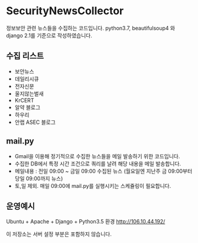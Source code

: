 # SecurityNewsCollector
정보보안 관련 뉴스들을 수집하는 코드입니다.
python3.7, beautifulsoup4 와 django 2.1를 기준으로 작성하였습니다.

## 수집 리스트
* 보안뉴스
* 데일리시큐
* 전자신문 
* 울지않는벌새
* KrCERT
* 알약 블로그
* 하우리
* 안랩 ASEC 블로그

## mail.py
* Gmail을 이용해 정기적으로 수집한 뉴스들을 메일 발송하기 위한 코드입니다.
* 수집한 DB에서 특정 시간 조건으로 쿼리를 날려 해당 내용을 메일 발송합니다.
* 메일내용 : 전일 09:00 ~ 금일 09:00 수집된 뉴스 (월요일엔 지난주 금 09:00부터 당일 09:00까지 뉴스)
* 토,일 제외. 매일 09:00에 mail.py를 실행시키는 스케쥴링이 필요합니다.

## 운영예시
Ubuntu + Apache + Django + Python3.5 환경
http://106.10.44.192/

이 저장소는 서버 설정 부분은 포함하지 않습니다.
